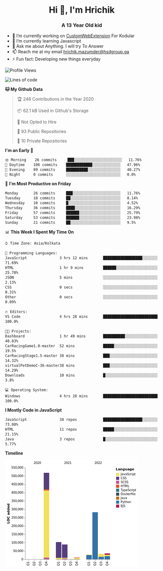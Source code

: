<h1 align="center">Hi 👋, I'm Hrichik</h1>
<h3 align="center">A 13 Year Old kid</h3>


- 🔭 I’m currently working on [CustomWebExtension](https://github.com/hrichiksite/CustomWebExtension) For Kodular
- 🌱 I’m currently learning Javascript
- 💬 Ask me about Anything. I will try To Answer
- 📫 Reach me at my email hrichik.mazumder@hsdgroup.ga
- ⚡ Fun fact: Developing new things everyday

<!--START_SECTION:waka-->
![Profile Views](http://img.shields.io/badge/Profile%20Views-0-blue)

![Lines of code](https://img.shields.io/badge/From%20Hello%20World%20I%27ve%20Written-4.4%20million%20lines%20of%20code-blue)

**🐱 My Github Data** 

> 🏆 248 Contributions in the Year 2020
 > 
> 📦 62.1 kB Used in Github's Storage 
 > 
> 🚫 Not Opted to Hire
 > 
> 📜 93 Public Repositories
 > 
> 🔑 10 Private Repositories 

**I'm an Early 🐤** 

```text
🌞 Morning    26 commits     ███░░░░░░░░░░░░░░░░░░░░░░   11.76% 
🌆 Daytime    106 commits    ████████████░░░░░░░░░░░░░   47.96% 
🌃 Evening    89 commits     ██████████░░░░░░░░░░░░░░░   40.27% 
🌙 Night      0 commits      ░░░░░░░░░░░░░░░░░░░░░░░░░   0.0%

```
📅 **I'm Most Productive on Friday** 

```text
Monday       26 commits     ███░░░░░░░░░░░░░░░░░░░░░░   11.76% 
Tuesday      18 commits     ██░░░░░░░░░░░░░░░░░░░░░░░   8.14% 
Wednesday    10 commits     █░░░░░░░░░░░░░░░░░░░░░░░░   4.52% 
Thursday     36 commits     ████░░░░░░░░░░░░░░░░░░░░░   16.29% 
Friday       57 commits     ██████░░░░░░░░░░░░░░░░░░░   25.79% 
Saturday     53 commits     ██████░░░░░░░░░░░░░░░░░░░   23.98% 
Sunday       21 commits     ██░░░░░░░░░░░░░░░░░░░░░░░   9.5%

```


📊 **This Week I Spent My Time On** 

```text
⌚︎ Time Zone: Asia/Kolkata

💬 Programming Languages: 
JavaScript               3 hrs 12 mins       ██████████████████░░░░░░░   71.69% 
HTML                     1 hr 9 mins         ██████░░░░░░░░░░░░░░░░░░░   25.78% 
JSON                     5 mins              ░░░░░░░░░░░░░░░░░░░░░░░░░   2.13% 
CSS                      0 secs              ░░░░░░░░░░░░░░░░░░░░░░░░░   0.31% 
Other                    0 secs              ░░░░░░░░░░░░░░░░░░░░░░░░░   0.09%

🔥 Editors: 
VS Code                  4 hrs 28 mins       █████████████████████████   100.0%

🐱‍💻 Projects: 
Dashboard                1 hr 49 mins        ██████████░░░░░░░░░░░░░░░   40.83% 
CarRacingGame1.0-master  52 mins             █████░░░░░░░░░░░░░░░░░░░░   19.5% 
CarRacingStage1.5-master 38 mins             ███░░░░░░░░░░░░░░░░░░░░░░   14.32% 
virtualPetDemoC-36-master38 mins             ███░░░░░░░░░░░░░░░░░░░░░░   14.29% 
Downloads                10 mins             █░░░░░░░░░░░░░░░░░░░░░░░░   3.8%

💻 Operating System: 
Windows                  4 hrs 28 mins       █████████████████████████   100.0%

```

**I Mostly Code in JavaScript** 

```text
JavaScript               38 repos            ██████████████████░░░░░░░   73.08% 
HTML                     11 repos            █████░░░░░░░░░░░░░░░░░░░░   21.15% 
Java                     3 repos             █░░░░░░░░░░░░░░░░░░░░░░░░   5.77%

```


**Timeline**

![Chart not found](https://github.com/hrichiksite/hrichiksite/blob/master/charts/bar_graph.png) 


<!--END_SECTION:waka-->

